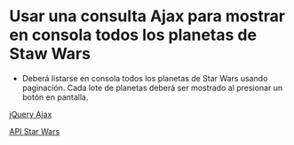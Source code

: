 # Usar una consulta Ajax para mostrar en consola todos los planetas de Staw Wars

- Deberá listarse en consola todos los planetas de Star Wars usando paginación. Cada lote de planetas deberá ser mostrado al presionar un botón en pantalla.

[jQuery Ajax](http://api.jquery.com/jquery.ajax/)

[API Star Wars](https://swapi.co/)

